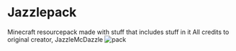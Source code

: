 # Jazzlepack
Minecraft resourcepack made with stuff that includes stuff in it
All credits to original creator, JazzleMcDazzle
![pack](https://user-images.githubusercontent.com/89298953/207565699-f0defd5d-4285-4432-bdf3-87de7b69a491.png)
